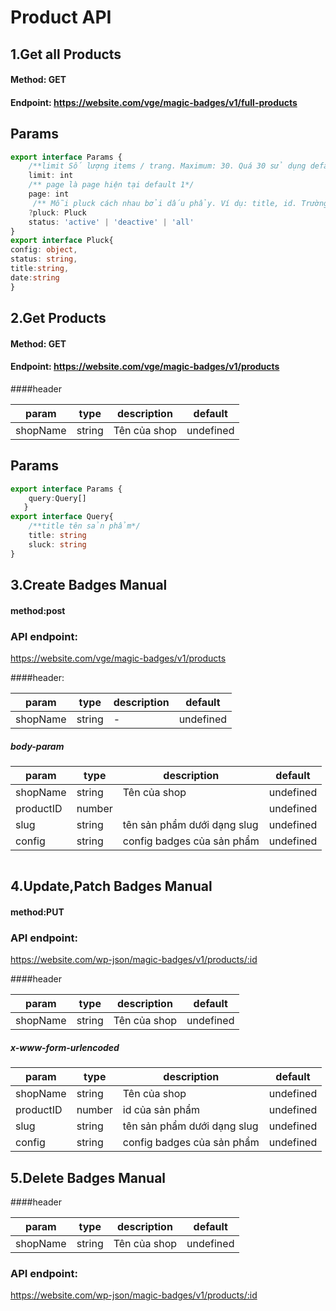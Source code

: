 # Product API

## 1.Get all Products

#### Method: GET

#### Endpoint: https://website.com/vge/magic-badges/v1/full-products

## Params
````ts
export interface Params {
    /**limit Số lượng items / trang. Maximum: 30. Quá 30 sử dụng default 10*/
    limit: int
    /** page là page hiện tại default 1*/
    page: int
     /** Mỗi pluck cách nhau bởi dấu phẩy. Ví dụ: title, id. Trường hợp không có pluck trả lai hết*/
    ?pluck: Pluck
    status: 'active' | 'deactive' | 'all'
}
export interface Pluck{
config: object,
status: string,
title:string,
date:string
}
````
## 2.Get Products 

#### Method: GET

#### Endpoint: https://website.com/vge/magic-badges/v1/products

####header

param | type | description |default
--- | --- | ---| --- |
shopName | string | Tên của shop | undefined

## Params
````ts
export interface Params {
    query:Query[]
   }
export interface Query{
    /**title tên sản phẩm*/
    title: string
    sluck: string
}
````

## 3.Create Badges Manual

#### method:post

### API endpoint:

https://website.com/vge/magic-badges/v1/products

####header:

param | type | description |default
--- | --- | ---| --- |
shopName | string | - | undefined

##### body-param

param | type | description |default
--- | --- | ---| --- |
shopName | string | Tên của shop | undefined
productID | number |  | undefined
slug | string | tên sản phẩm dưới dạng slug | undefined
config | string | config badges của sản phẩm | undefined

````ts

````

## 4.Update,Patch Badges Manual

#### method:PUT
### API endpoint:

https://website.com/wp-json/magic-badges/v1/products/:id

####header

param | type | description |default
--- | --- | ---| --- |
shopName | string | Tên của shop | undefined
##### x-www-form-urlencoded

param | type | description |default
--- | --- | ---| --- |
shopName | string | Tên của shop | undefined
productID | number | id của sản phẩm | undefined
slug | string | tên sản phẩm dưới dạng slug | undefined
config | string | config badges của sản phẩm | undefined

## 5.Delete Badges Manual

####header

param | type | description |default
--- | --- | ---| --- |
shopName | string | Tên của shop | undefined

### API endpoint:

https://website.com/wp-json/magic-badges/v1/products/:id
